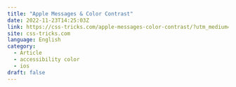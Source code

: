 ```yaml
---
title: "Apple Messages & Color Contrast"
date: 2022-11-23T14:25:03Z
link: https://css-tricks.com/apple-messages-color-contrast/?utm_medium=RSS&utm_source=news.12bit.vn
site: css-tricks.com
language: English
category:
  - Article
  - accessibility color
  - ios
draft: false
---
```

